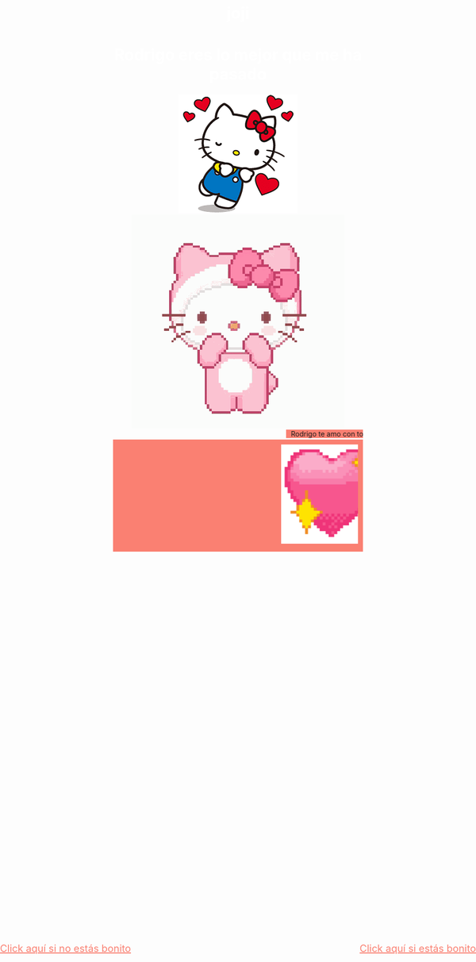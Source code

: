 # joji
<!DOCTYPE html>
<html>
<head>
  <title>Rodrigo, eres lo mejor que me ha pasado</title>
  <style>
    @import url('https://fonts.googleapis.com/css2?family=Quicksand&display=swap');
    
    body {
      background-color: pink;
    }
    
    h1 {
      text-align: center;
      font-family: 'Quicksand', sans-serif;
      font-size: 32px;
      color: white;
    }
    
    .image-container {
      text-align: center;
    }
    
    .marquee {
      background-color: salmon;
      padding: 10px;
      overflow: auto;
      white-space: nowrap;
    }
    
    .marquee img {
      margin-right: 10px;
      display: inline-block;
      height: 200px;
    }
    
    .marquee h2 {
      font-family: 'Quicksand', sans-serif;
      font-size: 24px;
      font-weight: bold;
      color: white;
    }
    
    .button-container {
      text-align: center;
      margin: 20px 0;
    }
    
    .button-container button {
      font-family: 'Quicksand', sans-serif;
      font-size: 16px;
      font-weight: bold;
      padding: 10px 20px;
      margin: 0 10px;
    }
    
    .page-container {
      text-align: center;
      padding: 40px;
      margin: 0 auto;
      width: 500px;
    }
    
    .page-container h1 {
      font-family: 'Quicksand', sans-serif;
      font-size: 24px;
      font-weight: bold;
      color: white;
    }
    
    .page-container img {
      margin: 20px 0;
      max-width: 100%;
    }
    
    .page-container.white {
      background-color: #ffffcc;
    }
    
    .page-container.white .frame {
      border: 2px solid white;
      padding: 20px;
    }
    
    .page-container.red {
      background-color: #ffdddd;
    }
    
    .page-container.red .frame {
      border: 2px solid #ffdddd;
      padding: 20px;
    }
    
    .frame {
      display: inline-block;
    }
  </style>
</head>
<body>
  <h1>Rodrigo eres lo mejor que me ha pasado</h1>
  
  <div class="image-container">
    <a href="imagen1.jpg" target="_blank"><img src="jelokiti.png" alt="Imagen 1"></a>
    <a href="animacion.gif" target="_blank"><img src="kitigif.gif" alt="Animación"></a>
  </div>

</head>
<a href="bonito.html" style="position: fixed; top: 50%; right: 0; transform: translateY(-50%); color: salmon; font-size: 20px;">Click aquí si estás bonito</a>
<a href="bello.html" style="position: fixed; top: 50%; left: 0; transform: translateY(-50%); color: salmon; font-size: 20px;">Click aquí si no estás bonito</a>
  <style>
    @import url('https://fonts.googleapis.com/css2?family=Sweet+Creamy&display=swap');

    .marquee {
      background: linear-gradient(to right, transparent, transparent);
      -webkit-background-clip: text;
      -webkit-text-fill-color: transparent;
      font-family: 'Sweet Creamy', cursive;
      font-style: italic;
      font-size: 24px;
    }
  </style>
</head>
<body>
  <marquee behavior="scroll" direction="left" scrollamount="8">
    <span class="marquee">Rodrigo te amo con toda mi alma. Eres el amor de mi vida.</span>
  </marquee>
</body>
  <div class="marquee">
    <marquee behavior="scroll" direction="left" scrollamount="8">
      <img src="coraso.png" alt="coraso">
      <img src="coraso.png" alt="coraso">
      <img src="coraso.png" alt="coraso">
      <img src="coraso.png" alt="coraso">
      <img src="coraso.png" alt="coraso">
      <img src="coraso.png" alt="coraso">
      <img src="coraso.png" alt="coraso">
      <img src="coraso.png" alt="coraso">
    <head>
  <style>
    @import url('https://fonts.googleapis.com/css2?family=Sweet+Creamy&display=swap');

    .marquee {
      background: linear-gradient(to right, transparent, transparent);
      -webkit-background-clip: text;
      -webkit-text-fill-color: transparent;
      font-family: 'Sweet Creamy', cursive;
      font-style: italic;
      font-size: 24px;
    }
  </style>
</head>
<body>
  <marquee behavior="scroll" direction="left" scrollamount="8">
    <span class="marquee">Rodrigo te amo con toda mi alma. Eres el amor de mi vida.</span>
  </marquee>
</body>
</html>

